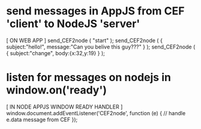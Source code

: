 # send messages in AppJS from CEF 'client' to NodeJS 'server'

  [ ON WEB APP ]
  send_CEF2node ( "start" );
  send_CEF2node ( { subject:"hello!", message:"Can you belive this guy???" } );
  send_CEF2node ( { subject:"change", body:{x:32,y:19} } );

# listen for messages on nodejs in window.on('ready')
  [ IN NODE APPJS WINDOW READY HANDLER ]
  window.document.addEventListener('CEF2node', function (e) {
    // handle e.data message from CEF
  });


